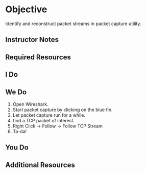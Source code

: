 # Objective
Identify and reconstruct packet streams in packet capture utility.

## Instructor Notes

## Required Resources

## I Do


## We Do

1. Open Wireshark.
2. Start packet capture by clicking on the blue fin. 
3. Let packet capture run for a while. 
4. find a TCP packet of interest. 
5. Right Click -> Follow -> Follow TCP Stream
6. Ta-da!

## You Do

## Additional Resources

<!--stackedit_data:
eyJoaXN0b3J5IjpbLTE0NzA1MjgyNTcsLTEzMDIzODEyOTddfQ
==
-->